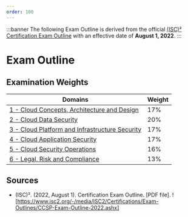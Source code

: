 ```yaml
---
order: 100
---
```


:::banner
The following Exam Outline is derived from the official [\(ISC\)² Certification Exam Outline](https://www.isc2.org/-/media/ISC2/Certifications/Exam-Outlines/CCSP-Exam-Outline-2022.ashx) with an effective date of **August 1, 2022**.
:::

# Exam Outline

## Examination Weights

| Domains | Weight |
| - | - |
| [1 - Cloud Concepts, Architecture and Design](/certification/domain-1.md) | 17% |
| [2 - Cloud Data Security](/certification/domain-2.md) | 20% |
| [3 - Cloud Platform and Infrastructure Security](/certification/domain-3.md) | 17% |
| [4 - Cloud Application Security](/certification/domain-4.md) | 17% |
| [5 - Cloud Security Operations](/certification/domain-5.md) | 16% |
| [6 - Legal, Risk and Compliance](/certification/domain-6.md) | 13% |

## Sources

- (ISC)². \(2022, August 1\). Certification Exam Outline. \[PDF file\]. ![https://www.isc2.org/-/media/ISC2/Certifications/Exam-Outlines/CCSP-Exam-Outline-2022.ashx]
